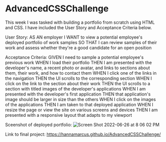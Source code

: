 # AdvancedCSSChallenge

This week I was tasked with building a portfolio from scratch using HTML and CSS. I have included the User Story and Acceptance Criteria below. 

User Story:
AS AN employer
I WANT to view a potential employee's deployed portfolio of work samples
SO THAT I can review samples of their work and assess whether they're a good candidate for an open position

Acceptance Criteria: 
GIVEN I need to sample a potential employee's previous work
WHEN I load their portfolio
THEN I am presented with the developer's name, a recent photo or avatar, and links to sections about them, their work, and how to contact them
WHEN I click one of the links in the navigation
THEN the UI scrolls to the corresponding section
WHEN I click on the link to the section about their work
THEN the UI scrolls to a section with titled images of the developer's applications
WHEN I am presented with the developer's first application
THEN that application's image should be larger in size than the others
WHEN I click on the images of the applications
THEN I am taken to that deployed application
WHEN I resize the page or view the site on various screens and devices
THEN I am presented with a responsive layout that adapts to my viewport

Sceenshot of deployed portfolio: 
![Screen Shot 2022-06-26 at 8 06 02 PM](https://user-images.githubusercontent.com/106893601/175852558-c0ba130d-637d-4df3-bc04-6e375be54e34.png)

Link to final project: 
https://hannamarcus.github.io/AdvancedCSSChallenge/
